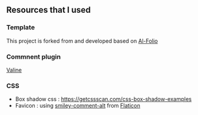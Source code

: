 ## Resources that I used

### Template

This project is forked from and developed based on [Al-Folio](https://alshedivat.github.io/al-folio)

### Commnent plugin

[Valine](https://valine.js.org/en/)

### CSS
- Box shadow css : https://getcssscan.com/css-box-shadow-examples
- Favicon : using [smiley-comment-alt](https://www.flaticon.com/free-icon-font/smiley-comment-alt_9291882) from [Flaticon](https://www.flaticon.com/)